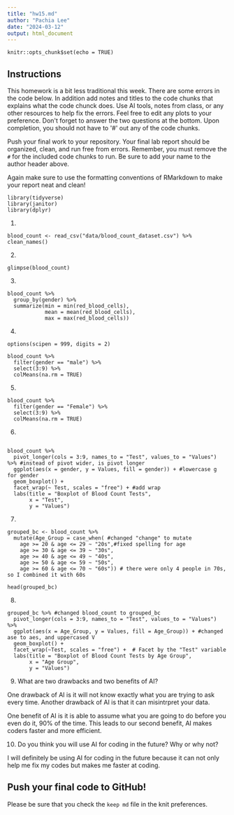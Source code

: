 ```yaml
---
title: "hw15.md"
author: "Pachia Lee"
date: "2024-03-12"
output: html_document
---
```


```{r setup, include=FALSE}
knitr::opts_chunk$set(echo = TRUE)
```

## Instructions
This homework is a bit less traditional this week. There are some errors in the code below. In addition add notes and titles to the code chunks that explains what the code chunck does. Use AI tools, notes from class, or any other resources to help fix the errors. Feel free to edit any plots to your preference. Don't forget to answer the two questions at the bottom. Upon completion, you should not have to '#' out any of the code chunks.

Push your final work to your repository. Your final lab report should be organized, clean, and run free from errors. Remember, you must remove the `#` for the included code chunks to run. Be sure to add your name to the author header above.   

Again make sure to use the formatting conventions of RMarkdown to make your report neat and clean!  


```{r}
library(tidyverse)
library(janitor)
library(dplyr)
```


1.
```{r}
blood_count <- read_csv("data/blood_count_dataset.csv") %>%  clean_names()
```

2. 
```{r}
glimpse(blood_count)
```

3. 
```{r}
blood_count %>%
  group_by(gender) %>%
  summarize(min = min(red_blood_cells),
            mean = mean(red_blood_cells),
            max = max(red_blood_cells))
```


4. 
```{r}
options(scipen = 999, digits = 2)

blood_count %>%
  filter(gender == "male") %>%
  select(3:9) %>%
  colMeans(na.rm = TRUE)

```

5. 
```{r}
blood_count %>%
  filter(gender == "Female") %>%
  select(3:9) %>%
  colMeans(na.rm = TRUE)
```


6. 
```{r}

blood_count %>%
  pivot_longer(cols = 3:9, names_to = "Test", values_to = "Values") %>% #instead of pivot wider, is pivot longer
  ggplot(aes(x = gender, y = Values, fill = gender)) + #lowercase g for gender
  geom_boxplot() +
  facet_wrap(~ Test, scales = "free") + #add wrap
  labs(title = "Boxplot of Blood Count Tests",
       x = "Test",
       y = "Values")

```

7. 
```{r}
grouped_bc <- blood_count %>%
  mutate(Age_Group = case_when( #changed "change" to mutate
    age >= 20 & age <= 29 ~ "20s",#fixed spelling for age
    age >= 30 & age <= 39 ~ "30s",
    age >= 40 & age <= 49 ~ "40s",
    age >= 50 & age <= 59 ~ "50s",
    age >= 60 & age <= 70 ~ "60s")) # there were only 4 people in 70s, so I combined it with 60s

head(grouped_bc)

```

8. 
```{r}
grouped_bc %>% #changed blood_count to grouped_bc
  pivot_longer(cols = 3:9, names_to = "Test", values_to = "Values") %>%
  ggplot(aes(x = Age_Group, y = Values, fill = Age_Group)) + #changed ase to aes, and uppercased V
  geom_boxplot() +
  facet_wrap(~Test, scales = "free") +  # Facet by the "Test" variable
  labs(title = "Boxplot of Blood Count Tests by Age Group",
       x = "Age Group",
       y = "Values")

```
9. What are two drawbacks and two benefits of AI?

One drawback of AI is it will not know exactly what you are trying to ask every time. Another drawback of AI is that it can misintrpret your data. 

One benefit of AI is it is able to assume what you are going to do before you even do it, 90% of the time. This leads to our second benefit, AI makes coders faster and more efficient. 

10. Do you think you will use AI for coding in the future? Why or why not?

I will definitely be using AI for coding in the future because it can not only help me fix my codes but makes me faster at coding. 

## Push your final code to GitHub!
Please be sure that you check the `keep md` file in the knit preferences. 